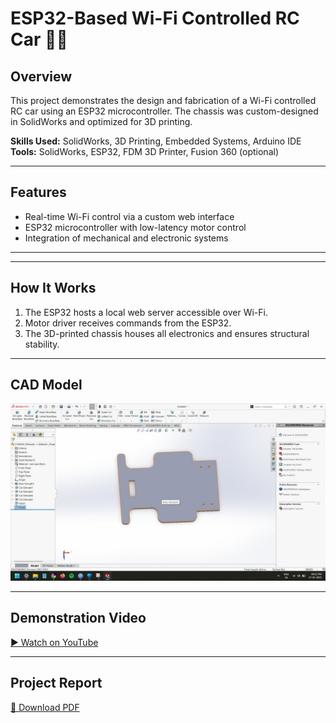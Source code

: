 # ESP32-Based Wi-Fi Controlled RC Car 🚗📡

## Overview
This project demonstrates the design and fabrication of a Wi-Fi controlled RC car using an ESP32 microcontroller. The chassis was custom-designed in SolidWorks and optimized for 3D printing.

**Skills Used:** SolidWorks, 3D Printing, Embedded Systems, Arduino IDE  
**Tools:** SolidWorks, ESP32, FDM 3D Printer, Fusion 360 (optional)  

---

## Features
- Real-time Wi-Fi control via a custom web interface
- ESP32 microcontroller with low-latency motor control
- Integration of mechanical and electronic systems

---

---

## How It Works
1. The ESP32 hosts a local web server accessible over Wi-Fi.
2. Motor driver receives commands from the ESP32.
3. The 3D-printed chassis houses all electronics and ensures structural stability.

---

## CAD Model
![CAD Model](assets/cad_design.jpeg)

---

## Demonstration Video
[▶ Watch on YouTube](https://youtu.be/FggS_ierqAI)  

---

## Project Report
[📄 Download PDF](assets/project_report.pdf)



